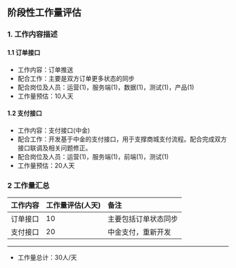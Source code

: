 ## 阶段性工作量评估
### 1. 工作内容描述
#### 1.1 订单接口
* 工作内容：订单推送
* 配合工作：主要是双方订单更多状态的同步
* 配合岗位及人员：运营(1)，服务端(1)，数据(1)，测试(1)，产品(1)
* 工作量预估：10人天
#### 1.2 支付接口
* 工作内容：支付接口(中金)
* 配合工作：开发基于中金的支付接口，用于支撑商城支付流程。配合完成双方接口联调及相关问题修正。
* 配合岗位及人员：运营(1)，服务端(1)，前端(1)，测试(1)
* 工作量预估：20人天


### 2 工作量汇总
| 工作内容 | 工作量评估(人天) | 备注 |
| :---         |     :---      |     :--- |
| 订单接口   | 10    |  主要包括订单状态同步   | 
| 支付接口   | 20    |  中金支付，重新开发   | 
--------------------- 
* 工作量总计：30人/天
